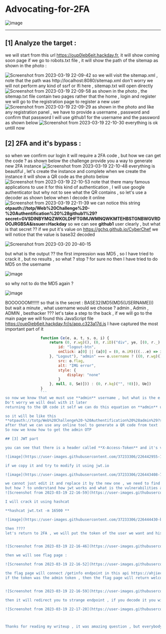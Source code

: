 # Advocating-for-2FA
![image](https://user-images.githubusercontent.com/37233306/226416436-f4af1a4d-def7-4392-82d2-cb7346007fd4.png)

----------------------------------------------------------

## [1] Analyze the target : 
we will start from this url https://oup0leb6eit.hackday.fr, it will show coming soon page
if we go to robots.txt file , it will show the path of the sitemap as shown in the photo :

![Screenshot from 2023-03-19 22-09-42](https://user-images.githubusercontent.com/37233306/226417650-ac667855-c424-4cba-a952-988147636696.png)
so we will visit the sitemap.xml , note that the path was http://localhost:8080/sitemap.xml 
don't worry we will not perform any kind of ssrf or lfi here , sitemap.txt will open directly
![Screenshot from 2023-03-19 22-09-58](https://user-images.githubusercontent.com/37233306/226417983-51d7b8f9-e5ec-4163-ba49-d7246947764e.png)
as shown in the photo , the sitemap.txt file contain two pages rather that the home , login and register 
we will go to the registration page to register a new user
![Screenshot from 2023-03-19 22-09-29](https://user-images.githubusercontent.com/37233306/226418539-f97c04e8-ffe9-4701-9891-b43d77e72418.png)
as shown in the photo and like any registration panel , we have to provide a username  , password and confirm that password
I will use github1 for the username and the password as shown below 
![Screenshot from 2023-03-19 22-10-30](https://user-images.githubusercontent.com/37233306/226419963-040ff2a6-35a0-43af-be1e-a91b014786b6.png)
everything is ok untill now 

## [2] 2FA and it's bypass : 
so when we confirm our login it will require a 2FA code , but how we can get the code ? 
as shown below the challenge provide you a way to generate new 2FA instance 
![Screenshot from 2023-03-19 22-10-48](https://user-images.githubusercontent.com/37233306/226420615-4b969910-b224-4d72-bcc7-9f5eb103cb4b.png)
everything is beautiful , let's create the instance and complete 
when we create the instance it will show a QR code as the photo below
![Screenshot from 2023-03-19 22-10-53](https://user-images.githubusercontent.com/37233306/226420945-c02c77d9-1a65-4443-b47a-4983c3589771.png)
note that there many famous applications to use it for this kind of authentication , I will use google authenticator 
but why not to see what the QR contains , so let's use a decoder 
as shown below when I decode it online
![Screenshot from 2023-03-19 22-11-39](https://user-images.githubusercontent.com/37233306/226421468-07624b6b-08fe-461e-b732-d6ade992a4b1.png)
we can notice this string **otpauth://totp/Web%20Challenge%20-%20Authentification%20%28github1%29?secret=GVSDINBYMQZWKOLDHFTGIMJWMNQWKMTEHBSTGNBWGVRDOOJRGBSA&issuer=Hackday**
so we can see **github1** user clearly , but what is that secret ??
if we put it's value on https://gchq.github.io/CyberChef we will notice that the value is base32 decoded 

![Screenshot from 2023-03-20 20-40-15](https://user-images.githubusercontent.com/37233306/226422799-1b401cc7-9a98-4e45-8e0a-a65f15afd045.png)

but what is the output ??
the first impression was MD5 , so I have tried to crack it , but no results , so what ? stop ? for sure no 
then I have tried to do MD5 on the username 

![image](https://user-images.githubusercontent.com/37233306/226423520-7f7318a3-54ea-4b84-a881-7d3ecf7001dc.png)

so why not to do the MD5 again ? 

![image](https://user-images.githubusercontent.com/37233306/226423661-5348bcac-55df-4ada-b2ef-e5256ce5ca77.png)

BOOOOOOM!!!!!!
so that is the secret : BASE32(MD5(MD5(USERNAME)))
but wait a minute , what username would we choose ? 
admin , Admin , ADMIN , besthacker ???
let's take a step to the back , if we will go to the main page we will found this JavaScript file https://oup0ieb6eit.hackday.fr/js/app.c323a17d.js 
I have captured the most important part of it 

```javascript
                function Ce(e, a, t, s, o, i) {
                    return (0, r.wg)(), (0, r.iD)("div", ye, [(0, r._)("div", Ae, [o.message ? ((0, r.wg)(), (0, r.iD)("div", Fe, (0, v.zw)(o.message), 1)) : (0, r.kq)("", !0), (0, r._)("h1", null, "Welcome " + (0, v.zw)(o.username), 1), (0, r._)("button", {
                        id: "logout-btn",
                        onClick: a[0] || (a[0] = (0, n.iM)(((...e) => i.logOut && i.logOut(...e)), ["prevent"]))
                    }, "Logout"), "admin" === o.username ? ((0, r.wg)(), (0, r.iD)("h3", Le, [(0, r.Uk)(" Congratulations !!! You found the flag ;) ... "), (0, r._)("img", {
                        src: o.flag,
                        alt: "IMG error",
                        style: {
                            display: "none"
                        }
                    }, null, 8, Se)])) : (0, r.kq)("", !0)]), Ue])
                } 
                ```
so now we know that we must use **admin** username , but what is the e.token ? 
Do't worry we will deal with it later 
returning to the QR code it self we can do this equation on **admin** username BASE32(MD5(MD5(admin))) then put as secret value

so it will be like this  
**otpauth://totp/Web%20Challenge%20-%20Authentification%20%28admin%29?secret=MMZTEOBUMQYGMOJUGYYDMZDFGFTGIMTBMYYTOMTBMJQTCNLCMYZQ=&issuer=Hackday**
after that we can use any online tool to generate a QR code from text . 
So now we know how to get the admin OTP 

## [3] JWT part 

you can see that there is a header called **X-Access-Token** and it's value is JWT token generated for the user who logged in 

![image](https://user-images.githubusercontent.com/37233306/226442955-1e7c824e-6950-4e20-8550-82bbbe1f51c1.png)

if we copy it and try to modify it using jwt.io 

![image](https://user-images.githubusercontent.com/37233306/226443408-7ac385e3-94f2-4b9e-a5d2-1f34483aebe2.png)

we cannot just edit it and replace it by the new one , we need to find the secret of the JWT 
but how ? to understand how jwt works and what is the vulnerabilities associated with you can check this link https://portswigger.net/web-security/jwt
![Screenshot from 2023-03-19 22-16-59](https://user-images.githubusercontent.com/37233306/226445321-6dc92bca-b3cb-43a4-8317-52dc70a4e077.png)

I will crack it using hashcat 

**hashcat jwt.txt -m 16500 ** 

![image](https://user-images.githubusercontent.com/37233306/226444430-b3f52f7c-86b3-470f-b74f-fc4afdaca4f2.png)

then ???? 
let's return to 2FA , we will put the token of the user we want and his otp 


![Screenshot from 2023-03-19 22-16-46](https://user-images.githubusercontent.com/37233306/226444809-b9b108c0-52b7-4bd4-9279-18b50a5413a5.png)

then we will see flag page : 

![Screenshot from 2023-03-19 22-16-52](https://user-images.githubusercontent.com/37233306/226444959-448d7e23-73fa-4b05-a829-3452e672a7bb.png)

the flag page will connect /getinfo endpoint in this api https://ahjiechae6r.hackday.fr
if the token was the admin token , then the flag page will return welcome admin and congrats , as shown 


![Screenshot from 2023-03-19 22-16-59](https://user-images.githubusercontent.com/37233306/226445308-1d8fdcc1-8973-41f8-88fd-1770c488bb8b.png)

then it will redirect you to strange endpoint , if you decode it you will get the flag  

![Screenshot from 2023-03-19 22-17-20](https://user-images.githubusercontent.com/37233306/226445447-b47a27a6-62ae-4a51-84de-52fb552aae2c.png)



Thanks for reading my writeup , it was amazing question , but everybody was bruteforcing :) 


